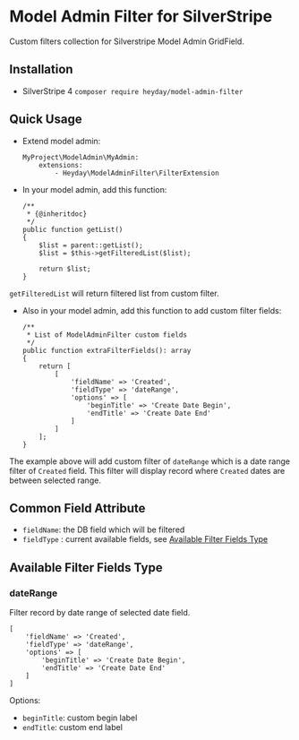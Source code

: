 # Model Admin Filter for SilverStripe

Custom filters collection for Silverstripe Model Admin GridField.

## Installation

- SilverStripe 4 `composer require heyday/model-admin-filter`

## Quick Usage

- Extend model admin:
    ```
    MyProject\ModelAdmin\MyAdmin:
        extensions:
            - Heyday\ModelAdminFilter\FilterExtension
    ```
- In your model admin, add this function:
    ```
    /**
     * {@inheritdoc}
     */
    public function getList()
    {
        $list = parent::getList();
        $list = $this->getFilteredList($list);

        return $list;
    }
    ```
    
`getFilteredList` will return filtered list from custom filter.

- Also in your model admin, add this function to add custom filter fields:
    ```
    /**
     * List of ModelAdminFilter custom fields
     */
    public function extraFilterFields(): array
    {
        return [
            [
                'fieldName' => 'Created',
                'fieldType' => 'dateRange',
                'options' => [
                    'beginTitle' => 'Create Date Begin',
                    'endTitle' => 'Create Date End'
                ]
            ]
        ];
    }
    ```

The example above will add custom filter of `dateRange` which is a date range filter of `Created` field.
This filter will display record where `Created` dates are between selected range.

## Common Field Attribute

- `fieldName`: the DB field which will be filtered
- `fieldType` : current available fields, see [Available Filter Fields Type](#available-filter-fields-type)

## Available Filter Fields Type

### dateRange

Filter record by date range of selected date field.

```
[
    'fieldName' => 'Created',
    'fieldType' => 'dateRange',
    'options' => [
        'beginTitle' => 'Create Date Begin',
        'endTitle' => 'Create Date End'
    ]
]
```

Options:
- `beginTitle`: custom begin label
- `endTitle`: custom end label